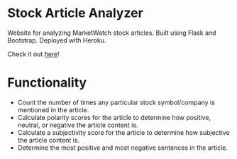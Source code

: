 # Stock Article Analyzer

Website for analyzing MarketWatch stock articles. Built using Flask and Bootstrap. Deployed with Heroku.

Check it out [here](https://marketwatch-analyzer.herokuapp.com/)!

# Functionality

- Count the number of times any particular stock symbol/company is mentioned in the article.
- Calculate polarity scores for the article to determine how positive, neutral, or negative the article content is.
- Calculate a subjectivity score for the article to determine how subjective the article content is.
- Determine the most positive and most negative sentences in the article.
